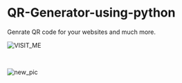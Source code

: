 # QR-Generator-using-python
Genrate QR code for your websites and much more.
</br>

![VISIT_ME](https://user-images.githubusercontent.com/41824020/57973364-77fb8000-79c5-11e9-86dd-6e06944e9d8e.png)

</br>

![new_pic](https://user-images.githubusercontent.com/41824020/57973363-73cf6280-79c5-11e9-972a-8845524f5e18.png)
